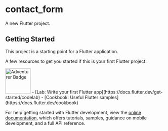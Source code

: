 # contact_form

A new Flutter project.

## Getting Started

This project is a starting point for a Flutter application.

A few resources to get you started if this is your first Flutter project:

  <img src="https://github.com/user-attachments/assets/08b2c321-3e85-4da7-8e3d-73a51924b1cd" alt="Adventurer Badge" width="80" />
- [Lab: Write your first Flutter app](https://docs.flutter.dev/get-started/codelab)
- [Cookbook: Useful Flutter samples](https://docs.flutter.dev/cookbook)

For help getting started with Flutter development, view the
[online documentation](https://docs.flutter.dev/), which offers tutorials,
samples, guidance on mobile development, and a full API reference.
